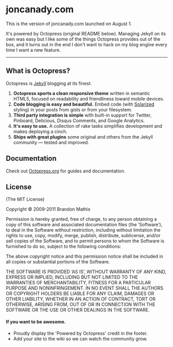 # joncanady.com

This is the version of joncanady.com launched on August 1.

It's powered by Octopress (original README below). Managing Jekyll on its own was easy but I like some of the things Octopress provides out of the box, and it turns out in the end I don't want to hack on my blog engine every time I want a new feature.

---

## What is Octopress?

Octopress is [Jekyll](https://github.com/mojombo/jekyll) blogging at its finest.

1. **Octopress sports a clean responsive theme** written in semantic HTML5, focused on readability and friendliness toward mobile devices.
2. **Code blogging is easy and beautiful.** Embed code (with [Solarized](http://ethanschoonover.com/solarized) styling) in your posts from gists or from your filesystem.
3. **Third party integration is simple** with built-in support for Twitter, Pinboard, Delicious, Disqus Comments, and Google Analytics.
4. **It's easy to use.** A collection of rake tasks simplifies development and makes deploying a cinch.
5. **Ships with great plugins** some original and others from the Jekyll community &mdash; tested and improved.

## Documentation

Check out [Octopress.org](http://octopress.org/docs) for guides and documentation.

## License
(The MIT License)

Copyright © 2009-2011 Brandon Mathis

Permission is hereby granted, free of charge, to any person obtaining a copy of this software and associated documentation files (the ‘Software’), to deal in the Software without restriction, including without limitation the rights to use, copy, modify, merge, publish, distribute, sublicense, and/or sell copies of the Software, and to permit persons to whom the Software is furnished to do so, subject to the following conditions:

The above copyright notice and this permission notice shall be included in all copies or substantial portions of the Software.

THE SOFTWARE IS PROVIDED ‘AS IS’, WITHOUT WARRANTY OF ANY KIND, EXPRESS OR IMPLIED, INCLUDING BUT NOT LIMITED TO THE WARRANTIES OF MERCHANTABILITY, FITNESS FOR A PARTICULAR PURPOSE AND NONINFRINGEMENT. IN NO EVENT SHALL THE AUTHORS OR COPYRIGHT HOLDERS BE LIABLE FOR ANY CLAIM, DAMAGES OR OTHER LIABILITY, WHETHER IN AN ACTION OF CONTRACT, TORT OR OTHERWISE, ARISING FROM, OUT OF OR IN CONNECTION WITH THE SOFTWARE OR THE USE OR OTHER DEALINGS IN THE SOFTWARE.

#### If you want to be awesome.
- Proudly display the 'Powered by Octopress' credit in the footer.
- Add your site to the wiki so we can watch the community grow.
